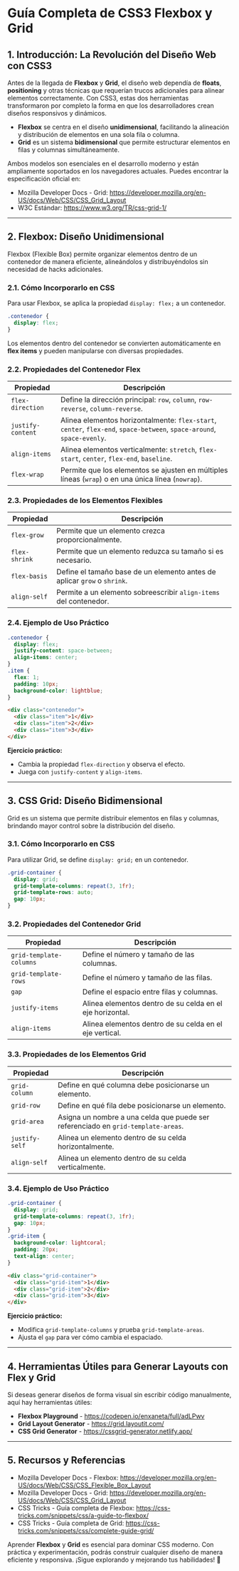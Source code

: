 # **Guía Completa de CSS3 Flexbox y Grid**

## **1. Introducción: La Revolución del Diseño Web con CSS3**

Antes de la llegada de **Flexbox** y **Grid**, el diseño web dependía de **floats**, **positioning** y otras técnicas que requerían trucos adicionales para alinear elementos correctamente. Con CSS3, estas dos herramientas transformaron por completo la forma en que los desarrolladores crean diseños responsivos y dinámicos.

- **Flexbox** se centra en el diseño **unidimensional**, facilitando la alineación y distribución de elementos en una sola fila o columna.
- **Grid** es un sistema **bidimensional** que permite estructurar elementos en filas y columnas simultáneamente.

Ambos modelos son esenciales en el desarrollo moderno y están ampliamente soportados en los navegadores actuales. Puedes encontrar la especificación oficial en:
- Mozilla Developer Docs - Grid: https://developer.mozilla.org/en-US/docs/Web/CSS/CSS_Grid_Layout
- W3C Estándar: https://www.w3.org/TR/css-grid-1/

---

## **2. Flexbox: Diseño Unidimensional**

Flexbox (Flexible Box) permite organizar elementos dentro de un contenedor de manera eficiente, alineándolos y distribuyéndolos sin necesidad de hacks adicionales.

### **2.1. Cómo Incorporarlo en CSS**

Para usar Flexbox, se aplica la propiedad `display: flex;` a un contenedor.

```css
.contenedor {
  display: flex;
}
```

Los elementos dentro del contenedor se convierten automáticamente en **flex items** y pueden manipularse con diversas propiedades.

### **2.2. Propiedades del Contenedor Flex**

| Propiedad         | Descripción                                                                                                            |
| ----------------- | ---------------------------------------------------------------------------------------------------------------------- |
| `flex-direction`  | Define la dirección principal: `row`, `column`, `row-reverse`, `column-reverse`.                                       |
| `justify-content` | Alinea elementos horizontalmente: `flex-start`, `center`, `flex-end`, `space-between`, `space-around`, `space-evenly`. |
| `align-items`     | Alinea elementos verticalmente: `stretch`, `flex-start`, `center`, `flex-end`, `baseline`.                             |
| `flex-wrap`       | Permite que los elementos se ajusten en múltiples líneas (`wrap`) o en una única línea (`nowrap`).                     |

### **2.3. Propiedades de los Elementos Flexibles**

| Propiedad     | Descripción                                                              |
| ------------- | ------------------------------------------------------------------------ |
| `flex-grow`   | Permite que un elemento crezca proporcionalmente.                        |
| `flex-shrink` | Permite que un elemento reduzca su tamaño si es necesario.               |
| `flex-basis`  | Define el tamaño base de un elemento antes de aplicar `grow` o `shrink`. |
| `align-self`  | Permite a un elemento sobreescribir `align-items` del contenedor.        |

### **2.4. Ejemplo de Uso Práctico**

```css
.contenedor {
  display: flex;
  justify-content: space-between;
  align-items: center;
}
.item {
  flex: 1;
  padding: 10px;
  background-color: lightblue;
}
```

```html
<div class="contenedor">
  <div class="item">1</div>
  <div class="item">2</div>
  <div class="item">3</div>
</div>
```

**Ejercicio práctico:**
- Cambia la propiedad `flex-direction` y observa el efecto.
- Juega con `justify-content` y `align-items`.

---

## **3. CSS Grid: Diseño Bidimensional**

Grid es un sistema que permite distribuir elementos en filas y columnas, brindando mayor control sobre la distribución del diseño.

### **3.1. Cómo Incorporarlo en CSS**

Para utilizar Grid, se define `display: grid;` en un contenedor.

```css
.grid-container {
  display: grid;
  grid-template-columns: repeat(3, 1fr);
  grid-template-rows: auto;
  gap: 10px;
}
```

### **3.2. Propiedades del Contenedor Grid**

| Propiedad               | Descripción                                               |
| ----------------------- | --------------------------------------------------------- |
| `grid-template-columns` | Define el número y tamaño de las columnas.                |
| `grid-template-rows`    | Define el número y tamaño de las filas.                   |
| `gap`                   | Define el espacio entre filas y columnas.                 |
| `justify-items`         | Alinea elementos dentro de su celda en el eje horizontal. |
| `align-items`           | Alinea elementos dentro de su celda en el eje vertical.   |

### **3.3. Propiedades de los Elementos Grid**

| Propiedad      | Descripción                                                                       |
| -------------- | --------------------------------------------------------------------------------- |
| `grid-column`  | Define en qué columna debe posicionarse un elemento.                              |
| `grid-row`     | Define en qué fila debe posicionarse un elemento.                                 |
| `grid-area`    | Asigna un nombre a una celda que puede ser referenciado en `grid-template-areas`. |
| `justify-self` | Alinea un elemento dentro de su celda horizontalmente.                            |
| `align-self`   | Alinea un elemento dentro de su celda verticalmente.                              |

### **3.4. Ejemplo de Uso Práctico**

```css
.grid-container {
  display: grid;
  grid-template-columns: repeat(3, 1fr);
  gap: 10px;
}
.grid-item {
  background-color: lightcoral;
  padding: 20px;
  text-align: center;
}
```

```html
<div class="grid-container">
  <div class="grid-item">1</div>
  <div class="grid-item">2</div>
  <div class="grid-item">3</div>
</div>
```

**Ejercicio práctico:**
- Modifica `grid-template-columns` y prueba `grid-template-areas`.
- Ajusta el `gap` para ver cómo cambia el espaciado.

---

## **4. Herramientas Útiles para Generar Layouts con Flex y Grid**
Si deseas generar diseños de forma visual sin escribir código manualmente, aquí hay herramientas útiles:

- **Flexbox Playground** - https://codepen.io/enxaneta/full/adLPwv
- **Grid Layout Generator** - https://grid.layoutit.com/
- **CSS Grid Generator** - https://cssgrid-generator.netlify.app/

---

## **5. Recursos y Referencias**

- Mozilla Developer Docs - Flexbox: https://developer.mozilla.org/en-US/docs/Web/CSS/CSS_Flexible_Box_Layout
- Mozilla Developer Docs - Grid: https://developer.mozilla.org/en-US/docs/Web/CSS/CSS_Grid_Layout
- CSS Tricks - Guía completa de Flexbox: https://css-tricks.com/snippets/css/a-guide-to-flexbox/
- CSS Tricks - Guía completa de Grid: https://css-tricks.com/snippets/css/complete-guide-grid/

Aprender **Flexbox** y **Grid** es esencial para dominar CSS moderno. Con práctica y experimentación, podrás construir cualquier diseño de manera eficiente y responsiva. ¡Sigue explorando y mejorando tus habilidades! 🚀
